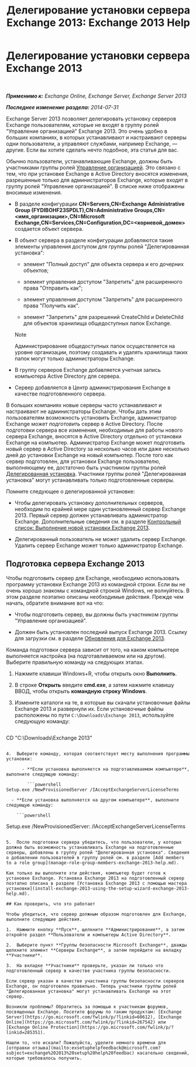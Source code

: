 ﻿---
title: 'Делегирование установки сервера Exchange 2013: Exchange 2013 Help'
TOCTitle: Делегирование установки сервера Exchange 2013
ms:assetid: f2fc8680-0c7c-4a29-b8f5-d77404fec280
ms:mtpsurl: https://technet.microsoft.com/ru-ru/library/Bb201741(v=EXCHG.150)
ms:contentKeyID: 62614008
ms.date: 04/30/2018
mtps_version: v=EXCHG.150
ms.translationtype: HT
---

# Делегирование установки сервера Exchange 2013

 

_**Применимо к:** Exchange Online, Exchange Server, Exchange Server 2013_

_**Последнее изменение раздела:** 2014-07-31_

Exchange Server 2013 позволяет делегировать установку серверов Exchange пользователям, которые не входят в группу ролей "Управление организацией" Exchange 2013. Это очень удобно в больших компаниях, в которых устанавливают и настраивают серверы одни пользователи, а управляют службами, например Exchange, — другие. Если вы хотите сделать нечто подобное, эта статья для вас.

Обычно пользователи, устанавливающие Exchange, должны быть участниками группы ролей [Управление организацией](organization-management-exchange-2013-help.md). Это связано с тем, что при установке Exchange в Active Directory вносятся изменения, разрешенные только для администраторов Exchange, которые входят в группу ролей "Управление организацией". В списке ниже отображены вносимые изменения.

  - В разделе конфигурации **CN=Servers,CN=Exchange Administrative Group (FYDIBOHF23SPDLT),CN=Administrative Groups,CN=\<имя\_организации\>,CN=Microsoft Exchange,CN=Services,CN=Configuration,DC=\<корневой\_домен\>** создается объект сервера.

  - В объект сервера в разделе конфигурации добавляются такие элементы управления доступом для группы ролей "Делегированная установка":
    
      - элемент "Полный доступ" для объекта сервера и его дочерних объектов;
    
      - элемент управления доступом "Запретить" для расширенного права "Отправить как";
    
      - элемент управления доступом "Запретить" для расширенного права "Получить как".
    
      - элемент "Запретить" для разрешений CreateChild и DeleteChild для объектов хранилища общедоступных папок Exchange.
    
    > [!NOTE]  
    > Администрирование общедоступных папок осуществляется на уровне организации, поэтому создавать и удалять хранилища таких папок могут только администраторы Exchange.


  - В группу серверов Exchange добавляется учетная запись компьютера Active Directory для сервера.

  - Сервер добавляется в Центр администрирования Exchange в качестве подготовленного сервера.

В больших компаниях новые серверы часто устанавливают и настраивают не администраторы Exchange. Чтобы дать этим пользователям возможность установить Exchange, администратор Exchange может *подготовить* сервер в Active Directory. После подготовки сервера все изменения, необходимые для работы нового сервера Exchange, вносятся в Active Directory отдельно от установки Exchange на компьютер. Администратор Exchange может подготовить новый сервер в Active Directory за несколько часов или даже несколько дней до установки Exchange на новый компьютер. После того как сервер подготовлен, для установки Exchange пользователю, выполняющему ее, достаточно быть участником группы ролей [Делегированная установка](delegated-setup-exchange-2013-help.md). Участники группы ролей "Делегированная установка" могут устанавливать только подготовленные серверы.

Помните следующее о делегированной установке:

  - Чтобы делегировать установку дополнительных серверов, необходим по крайней мере один установленный сервер Exchange 2013. Первый сервер должен устанавливать администратор Exchange. Дополнительные сведения см. в разделе [Контрольный список: Выполнение новой установки Exchange 2013](checklist-perform-a-new-installation-of-exchange-2013-exchange-2013-help.md).

  - Делегированный пользователь не может удалить сервер Exchange. Удалить сервер Exchange может только администратор Exchange.

## Подготовка сервера Exchange 2013

Чтобы подготовить сервер для Exchange, необходимо использовать программу установки Exchange 2013 из командной строки. Если вы не очень хорошо знакомы с командной строкой Windows, не волнуйтесь. В этом разделе поэтапно описаны необходимые действия. Прежде чем начать, обратите внимание вот на что:

  - Чтобы подготовить сервер, вы должны быть участником группы "Управление организацией".

  - Должен быть установлен последний выпуск Exchange 2013. Ссылку для загрузки см. в разделе [Обновления для Exchange 2013](updates-for-exchange-2013-exchange-2013-help.md).

Команда подготовки сервера зависит от того, на каком компьютере выполняется настройка (на подготавливаемом или на другом). Выберите правильную команду на следующих этапах.

1.  Нажмите клавиши Windows+R, чтобы открыть окно **Выполнить**.

2.  В строке **Открыть** введите **cmd.exe**, а затем нажмите клавишу ВВОД, чтобы открыть **командную строку Windows**.

3.  Измените каталоги на те, в которые вы скачали установочные файлы Exchange 2013 и развернули их. Если установочные файлы расположены по пути `C:\Downloads\Exchange 2013`, используйте следующую команду:
    
    ```powershell
CD "C:\Downloads\Exchange 2013"
```

4.  Выберите команду, которая соответствует месту выполнения программы установки:
    
      - **Если установка выполняется на подготавливаемом компьютере**, выполните следующую команду:
        
        ```powershell
Setup.exe /NewProvisionedServer /IAcceptExchangeServerLicenseTerms
```
    
      - **Если установка выполняется на другом компьютере**, выполните следующую команду:
        
        ```powershell
Setup.exe /NewProvisionedServer:<ComputerName> /IAcceptExchangeServerLicenseTerms
```

5.  После подготовки сервера убедитесь, что пользователи, у которых должна быть возможность устанавливать Exchange на подготовленные серверы, добавлены в группу ролей "Делегированная установка". Сведения о добавлении пользователей в группу ролей см. в разделе [Add members to a role group](manage-role-group-members-exchange-2013-help.md).

Как только вы выполните эти действия, компьютер будет готов к установке Exchange. Установка Exchange 2013 на подготовленный сервер поэтапно описана в разделе [Установка Exchange 2013 с помощью мастера установки](install-exchange-2013-using-the-setup-wizard-exchange-2013-help.md).

## Как проверить, что это работает

Чтобы убедиться, что сервер должным образом подготовлен для Exchange, выполните следующие действия.

1.  Нажмите кнопку **Пуск**, щелкните **Администрирование**, а затем откройте раздел **Пользователи и компьютеры Active Directory**.

2.  Выберите пункт **Группы безопасности Microsoft Exchange**, дважды щелкните элемент **Серверы Exchange**, а затем перейдите на вкладку **Участники**.

3.  На вкладке **Участники** проверьте, указан ли только что подготовленный сервер в качестве участника группы безопасности.

Если сервер указан в качестве участника группы безопасности серверов Exchange, он подготовлен правильно. Теперь участники группы ролей "Делегированная установка" могут устанавливать Exchange на этот сервер.

Возникли проблемы? Обратитесь за помощью к участникам форумов, посвященных Exchange. Посетите форумы по таким продуктам: [Exchange Server](https://go.microsoft.com/fwlink/p/?linkid=60612), [Exchange Online](https://go.microsoft.com/fwlink/p/?linkid=267542) или [Exchange Online Protection](https://go.microsoft.com/fwlink/p/?linkid=285351).

Нашли то, что искали? Пожалуйста, уделите немного времени для [отправки отзыва](mailto:exsetuphelpfeedback@microsoft.com?subject=exchange%202013%20setup%20help%20feedbac) касательно сведений, которые требовалось получить.

